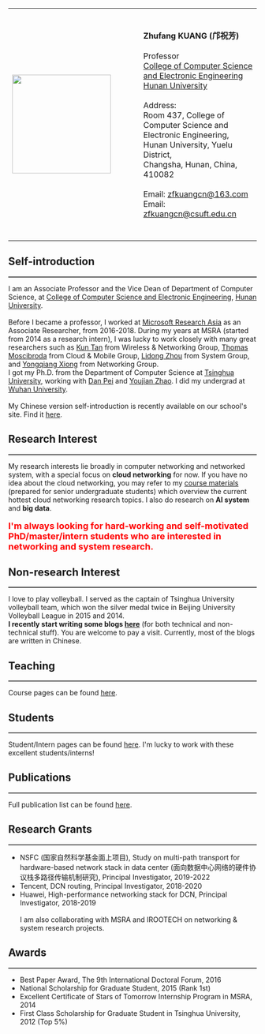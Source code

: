 
<html>
<head>
   <meta http-equiv="Content-Type" content="text/html; charset=utf-8" />
<title>Zhufang KUANG(邝祝芳-中南林业科技大学)</title>
</head>

<table cellpadding="0" cellspacing="0" border="0" width="95%" >
<tr>
<td width="250px" >
<img SRC="head.png" ALIGN="BOTTOM" BORDER="0" width="200px" >
</td>   
<td valign="top">
<br />
<br />
<b> Zhufang KUANG (邝祝芳)</b><br>
<br />
Professor<br>
<A HREF="http://csee.hnu.edu.cn/">College of Computer Science and Electronic Engineering</A><br>
<A HREF="http://www.hnu.edu.cn/">Hunan University</A><br>
<br />
Address: <br>
Room 437, College of Computer Science and Electronic Engineering,<br>
Hunan University, Yuelu District, <br>
Changsha, Hunan, China, <br>
410082<br>
<br />
Email: <A HREF="mailto:zfkuangcn@163.com">zfkuangcn@163.com</A><br>
Email: <A HREF="mailto:zfkuangcn@csuft.edu.cn">zfkuangcn@csuft.edu.cn</A><br>

<br />
<br />


</td> 
</tr>
</table>

<!--
<p> 
<h2>What's New?</h2>
<hr />
<ul>
<b>
<li>Our paper "Towards Stateless RNIC for Data Center Networks" has been accepted by APNet'19!.</li> 
<li>I was invited to serve on the TPC of the data center track at ICCCN'19.</li> 
<li>Our paper "Dynamic TCP Initial Windows and Congestion Control Schemes through Reinforcement Learning" has been accepted by JSAC!</li>	
</b>
</ul>
</p>
-->


<p> 
<h2>Self-introduction </h2>
<hr />
I am an Associate Professor and the Vice Dean of Department of Computer Science, at <A HREF="http://csee.hnu.edu.cn/">College of Computer Science and Electronic Engineering</A>, <A HREF="http://www.hnu.edu.cn/">Hunan University</A>. 
<br />
<br />
Before I became a professor, I worked at <A HREF="https://www.microsoft.com/en-us/research/lab/microsoft-research-asia/">Microsoft Research Asia</A> as an Associate Researcher, from 2016-2018. During my years at MSRA (started from 2014 as a research intern), I was lucky to work closely with many great researchers such as <A HREF="https://www.linkedin.com/in/kun-tan-7993b114/">Kun Tan</A> from Wireless & Networking Group,  <A HREF="https://www.microsoft.com/en-us/research/people/moscitho/">Thomas Moscibroda</A> from Cloud & Mobile Group, <A HREF="https://www.microsoft.com/en-us/research/people/lidongz/">Lidong Zhou</A> from System Group, and <A HREF="https://www.microsoft.com/en-us/research/people/yqx/">Yongqiang Xiong</A> from Networking Group.
<br />
I got my Ph.D. from the Department of Computer Science at <A HREF="http://www.tsinghua.edu.cn/publish/newthuen/index.html">Tsinghua University</A>, working with <A HREF="http://netman.cs.tsinghua.edu.cn/~peidan/">Dan Pei</A> and <A HREF="http://www.tsinghua.edu.cn/publish/csen/4623/2010/20101224200728346539633/20101224200728346539633_.html">Youjian Zhao</A>. I did my undergrad at <A HREF="http://en.whu.edu.cn">Wuhan University</A>.
<br />
<br />
My Chinese version self-introduction is recently available on our school's site. Find it <A HREF="http://jobs.hnu.edu.cn/info/1120/1710.htm">here</A>. 
</p>

<p> 
<h2>Research Interest</h2>
<hr />
My research interests lie broadly in computer networking and networked system, with a special focus on <b>cloud networking</b> for now. If you have no idea about the cloud networking, you may refer to my <A HREF="Courses/CloudComputing2018Spring.html">course materials</A> (prepared for senior undergraduate students) which overview the current hottest cloud networking research topics. I also do research on <b>AI system</b> and <b> big data</b>.
<br />
<br />
<font size="4" color="red">
<b>
I'm always looking for hard-working and self-motivated PhD/master/intern students who are interested in networking and system research. 
</b>
</font>
</p>

<p> 
<h2>Non-research Interest</h2>
<hr />
I love to play volleyball. I served as the captain of Tsinghua University volleyball team, which won the silver medal twice in Beijing University Volleyball League in 2015 and 2014.
<br />
<b>
I recently start writing some blogs <A HREF="https://1989chenguo.wordpress.com/">here</A></b> (for both technical and non-technical stuff). You are welcome to pay a visit. Currently, most of the blogs are written in Chinese.
</p>

<p> 
<h2>Teaching</h2>
<hr />
Course pages can be found <A HREF="Courses/teaching.html">here</A>.
</font>
</p>

<p> 
<h2>Students</h2>
<hr />
Student/Intern pages can be found <A HREF="students.html">here</A>. I'm lucky to work with these excellent students/interns!
</p>

<p>
<h2>Publications</A></h2>
<hr />
Full publication list can be found <A HREF="Publications/publication-full.html">here</A>.
</p> 



<p>
<h2>Research Grants </h2>
<hr />
<ul>
<li> NSFC (国家自然科学基金面上项目), Study on multi-path transport for hardware-based network stack in data center (面向数据中心网络的硬件协议栈多路径传输机制研究), Principal Investigator, 2019-2022</li>
<li> Tencent, DCN routing, Principal Investigator, 2018-2020</li>
<li> Huawei, High-performance networking stack for DCN, Principal Investigator, 2018-2019</li>
<br />
I am also collaborating with MSRA and IROOTECH on networking & system research projects.
</ul>
</p> 

<p>
<h2>Awards </h2>
<hr />
<ul>
<li> Best Paper Award, The 9th International Doctoral Forum, 2016</li>
<li> National Scholarship for Graduate Student, 2015 (Rank 1st)</li>
<li> Excellent Certificate of Stars of Tomorrow Internship Program in MSRA, 2014</li>
<li> First Class Scholarship for Graduate Student in Tsinghua University, 2012 (Top 5%) </li>
</ul>
</p> 

<!-- </div> -->

<script type='text/javascript' id='clustrmaps' src='//cdn.clustrmaps.com/map_v2.js?cl=ffffff&w=300&d=yroax7AJrky0-KLzCajd8ZiwmhA3nl-DblWhxXyK0B0'></script>


<!-- </body> -->

</html>


<style>
hr{
border: 0px;
	border-top: 1px solid grey;
}
</style>
